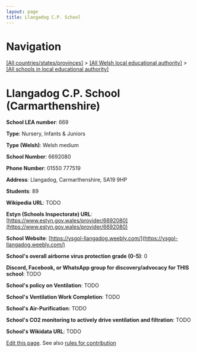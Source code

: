 ```yaml
---
layout: page
title: Llangadog C.P. School
---
```

# Navigation

[[All countries/states/provinces]](../../..) > [[All Welsh local educational authority]](../..) > [[All schools in local educational authority]](..)

# Llangadog C.P. School (Carmarthenshire)

**School LEA number**: 669

**Type**: Nursery, Infants & Juniors

**Type (Welsh)**: Welsh medium

**School Number**: 6692080

**Phone Number**: 01550 777519

**Address**: Llangadog, Carmarthenshire, SA19 9HP

**Students**: 89

**Wikipedia URL**: TODO

**Estyn (Schools Inspectorate) URL**: [https://www.estyn.gov.wales/provider/6692080](https://www.estyn.gov.wales/provider/6692080)

**School Website**: [https://ysgol-llangadog.weebly.com/](https://ysgol-llangadog.weebly.com/)

**School's overall airborne virus protection grade (0-5)**: 0

**Discord, Facebook, or WhatsApp group for discovery/advocacy for THIS school**: TODO

**School's policy on Ventilation**: TODO

**School's Ventilation Work Completion**: TODO

**School's Air-Purification**: TODO

**School's CO2 monitoring to actively drive ventilation and filtration**: TODO

**School's Wikidata URL**: TODO




[Edit this page](https://github.com/ventilate-schools/Wales/edit/prif/./Carmarthenshire/Llangadog_C.P._School.md). See also [rules for contribution](../../../contribution-rules/)